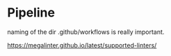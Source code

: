 # Pipeline

naming of the dir .github/workflows is really important.

https://megalinter.github.io/latest/supported-linters/
